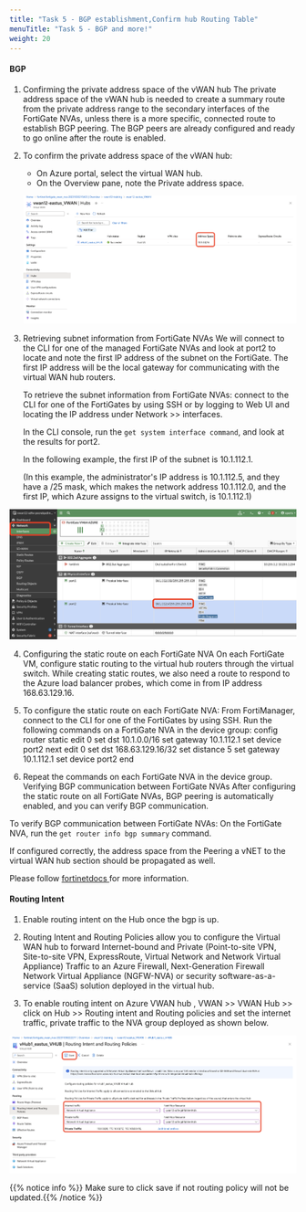 ```yaml
---
title: "Task 5 - BGP establishment,Confirm hub Routing Table"
menuTitle: "Task 5 - BGP and more!"
weight: 20
---
```


#### BGP  


1. Confirming the private address space of the vWAN hub
The private address space of the vWAN hub is needed to create a summary route from the private address range to the secondary interfaces of the FortiGate NVAs, unless there is a more specific, connected route to establish BGP peering. The BGP peers are already configured and ready to go online after the route is enabled.


2. To confirm the private address space of the vWAN hub:
    - On Azure portal, select the virtual WAN hub.
    - On the Overview pane, note the Private address space.

    ![bgp1](../images/bgp1.png)


3. Retrieving subnet information from FortiGate NVAs
We will connect to the CLI for one of the managed FortiGate NVAs and look at port2 to locate and note the first IP address of the subnet on the FortiGate. The first IP address will be the local gateway for communicating with the virtual WAN hub routers.

    To retrieve the subnet information from FortiGate NVAs:
    connect to the CLI for one of the FortiGates by using SSH or by logging to Web UI and locating the IP address under Network >> interfaces. 

    In the CLI console, run the ```get system interface command```, and look at the results for port2.

    In the following example, the first IP of the subnet is 10.1.112.1.

    (In this example, the administrator's IP address is 10.1.112.5, and they have a /25 mask, which makes the network address 10.1.112.0, and the first IP, which Azure assigns to the virtual switch, is 10.1.112.1)

 ![bgp2](../images/bgp2.png)


4. Configuring the static route on each FortiGate NVA
On each FortiGate VM, configure static routing to the virtual hub routers through the virtual switch. While creating static routes, we also need a route to respond to the Azure load balancer probes, which come in from IP address 168.63.129.16.

5. To configure the static route on each FortiGate NVA:
From FortiManager, connect to the CLI for one of the FortiGates by using SSH.
Run the following commands on a FortiGate NVA in the device group:
config router static
    edit 0 
        set dst 10.1.0.0/16
        set gateway 10.1.112.1
        set device port2
    next
    edit 0
        set dst 168.63.129.16/32
        set distance 5
        set gateway 10.1.112.1
        set device port2
end

6. Repeat the commands on each FortiGate NVA in the device group.
Verifying BGP communication between FortiGate NVAs
After configuring the static route on all FortiGate NVAs, BGP peering is automatically enabled, and you can verify BGP communication.

To verify BGP communication between FortiGate NVAs:
On the FortiGate NVA, run the ```get router info bgp summary``` command.


If configured correctly, the address space from the Peering a vNET to the virtual WAN hub section should be propagated as well.

Please follow [fortinetdocs ](https://docs.fortinet.com/document/fortigate-public-cloud/7.4.0/azure-vwan-ngfw-deployment-guide/860717/configuring-static-routes-and-enabling-bgp-on-fortigate-nvas "Fortinet documents") for more information. 

#### Routing Intent

1. Enable routing intent on the Hub once the bgp is up. 

2. Routing Intent and Routing Policies allow you to configure the Virtual WAN hub to forward Internet-bound and Private (Point-to-site VPN, Site-to-site VPN, ExpressRoute, Virtual Network and Network Virtual Appliance) Traffic to an Azure Firewall, Next-Generation Firewall Network Virtual Appliance (NGFW-NVA) or security software-as-a-service (SaaS) solution deployed in the virtual hub.

3. To enable routing intent on Azure VWAN hub , VWAN >> VWAN Hub >> click on Hub >> Routing intent and Routing policies and set the internet traffic, private traffic to the NVA group deployed as shown below. 

![bgp3](../images/bgp3.png)

{{% notice info %}} Make sure to click save if not routing policy will not be updated.{{% /notice %}}

